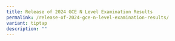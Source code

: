 ```yaml
---
title: Release of 2024 GCE N Level Examination Results
permalink: /release-of-2024-gce-n-level-examination-results/
variant: tiptap
description: ""
---
```

